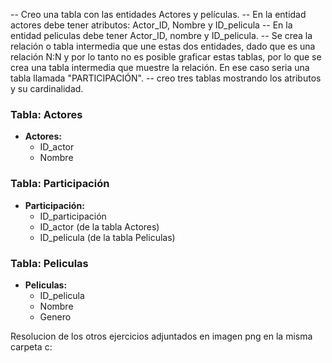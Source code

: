 -- Creo una tabla con las entidades Actores y películas.
-- En la entidad actores debe tener atributos: Actor_ID, Nombre y ID_pelicula
-- En la entidad peliculas debe tener Actor_ID, nombre y ID_pelicula.
-- Se crea la relación o tabla intermedia que une estas dos entidades, dado que es una relación N:N y por lo tanto no es posible graficar estas tablas, por lo que se crea una tabla intermedia que muestre la relación. En ese caso seria una tabla llamada "PARTICIPACIÓN".
-- creo tres tablas mostrando los atributos y su cardinalidad.
### Tabla: Actores

- **Actores:**
  - ID_actor
  - Nombre

### Tabla: Participación

- **Participación:**
  - ID_participación
  - ID_actor (de la tabla Actores)
  - ID_pelicula (de la tabla Peliculas)

### Tabla: Peliculas

- **Peliculas:**
  - ID_pelicula
  - Nombre
  - Genero

Resolucion de los otros ejercicios adjuntados en imagen png en la misma carpeta c:
